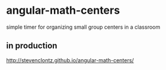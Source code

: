 # angular-math-centers
simple timer for organizing small group centers in a classroom

## in production

<http://stevenclontz.github.io/angular-math-centers/>
